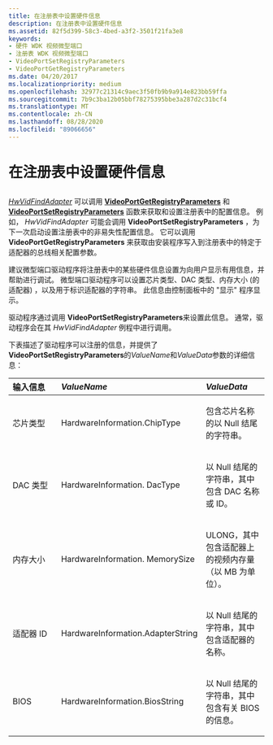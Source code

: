 ```yaml
---
title: 在注册表中设置硬件信息
description: 在注册表中设置硬件信息
ms.assetid: 82f5d399-58c3-4bed-a3f2-3501f21fa3e8
keywords:
- 硬件 WDK 视频微型端口
- 注册表 WDK 视频微型端口
- VideoPortSetRegistryParameters
- VideoPortGetRegistryParameters
ms.date: 04/20/2017
ms.localizationpriority: medium
ms.openlocfilehash: 32977c21314c9aec3f50fb9b9a914e823bb59ffa
ms.sourcegitcommit: 7b9c3ba12b05bbf78275395bbe3a287d2c31bcf4
ms.translationtype: MT
ms.contentlocale: zh-CN
ms.lasthandoff: 08/28/2020
ms.locfileid: "89066656"
---
```

# <a name="setting-hardware-information-in-the-registry"></a>在注册表中设置硬件信息


## <span id="ddk_setting_hardware_information_in_the_registry_gg"></span><span id="DDK_SETTING_HARDWARE_INFORMATION_IN_THE_REGISTRY_GG"></span>


[*HwVidFindAdapter*](/windows-hardware/drivers/ddi/video/nc-video-pvideo_hw_find_adapter) 可以调用 [**VideoPortGetRegistryParameters**](/windows-hardware/drivers/ddi/video/nf-video-videoportgetregistryparameters) 和 [**VideoPortSetRegistryParameters**](/windows-hardware/drivers/ddi/video/nf-video-videoportsetregistryparameters) 函数来获取和设置注册表中的配置信息。 例如， *HwVidFindAdapter* 可能会调用 **VideoPortSetRegistryParameters** ，为下一次启动设置注册表中的非易失性配置信息。 它可以调用 **VideoPortGetRegistryParameters** 来获取由安装程序写入到注册表中的特定于适配器的总线相关配置参数。

建议微型端口驱动程序将注册表中的某些硬件信息设置为向用户显示有用信息，并帮助进行调试。 微型端口驱动程序可以设置芯片类型、DAC 类型、内存大小 (的适配器) ，以及用于标识适配器的字符串。 此信息由控制面板中的 "显示" 程序显示。

驱动程序通过调用 **VideoPortSetRegistryParameters**来设置此信息。 通常，驱动程序会在其 *HwVidFindAdapter* 例程中进行调用。

下表描述了驱动程序可以注册的信息，并提供了**VideoPortSetRegistryParameters**的*ValueName*和*ValueData*参数的详细信息：

<table>
<colgroup>
<col width="33%" />
<col width="33%" />
<col width="33%" />
</colgroup>
<thead>
<tr class="header">
<th align="left">输入信息</th>
<th align="left"><em>ValueName</em></th>
<th align="left"><em>ValueData</em></th>
</tr>
</thead>
<tbody>
<tr class="odd">
<td align="left"><p>芯片类型</p></td>
<td align="left"><p>HardwareInformation.ChipType</p></td>
<td align="left"><p>包含芯片名称的以 Null 结尾的字符串。</p></td>
</tr>
<tr class="even">
<td align="left"><p>DAC 类型</p></td>
<td align="left"><p>HardwareInformation. DacType</p></td>
<td align="left"><p>以 Null 结尾的字符串，其中包含 DAC 名称或 ID。</p></td>
</tr>
<tr class="odd">
<td align="left"><p>内存大小</p></td>
<td align="left"><p>HardwareInformation. MemorySize</p></td>
<td align="left"><p>ULONG，其中包含适配器上的视频内存量（以 MB 为单位）。</p></td>
</tr>
<tr class="even">
<td align="left"><p>适配器 ID</p></td>
<td align="left"><p>HardwareInformation.AdapterString</p></td>
<td align="left"><p>以 Null 结尾的字符串，其中包含适配器的名称。</p></td>
</tr>
<tr class="odd">
<td align="left"><p>BIOS</p></td>
<td align="left"><p>HardwareInformation.BiosString</p></td>
<td align="left"><p>以 Null 结尾的字符串，其中包含有关 BIOS 的信息。</p></td>
</tr>
</tbody>
</table>

 

 

